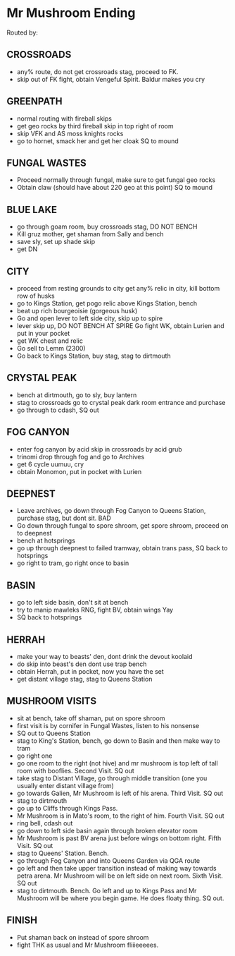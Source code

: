 # Mr Mushroom Ending

Routed by:

## CROSSROADS
- any% route, do not get crossroads stag, proceed to FK.
- skip out of FK fight, obtain Vengeful Spirit. Baldur makes you cry

## GREENPATH
- normal routing with fireball skips
- get geo rocks by third fireball skip in top right of room
- skip VFK and AS moss knights rocks
- go to hornet, smack her and get her cloak SQ to mound

## FUNGAL WASTES
- Proceed normally through fungal, make sure to get fungal geo rocks
- Obtain claw (should have about 220 geo at this point) SQ to mound

## BLUE LAKE
- go through goam room, buy crossroads stag, DO NOT BENCH
- Kill gruz mother, get shaman from Sally and bench
- save sly, set up shade skip
- get DN

## CITY
- proceed from resting grounds to city
get any% relic in city, kill bottom row of husks
- go to Kings Station, get pogo relic above Kings Station, bench
- beat up rich bourgeoisie (gorgeous husk)
- Go and open lever to left side city, skip up to spire
- lever skip up, DO NOT BENCH AT SPIRE
Go fight WK, obtain Lurien and put in your pocket
- get WK chest and relic
- Go sell to Lemm (2300)
- Go back to Kings Station, buy stag, stag to dirtmouth

## CRYSTAL PEAK
- bench at dirtmouth, go to sly, buy lantern
- stag to crossroads go to crystal peak dark room entrance and purchase
- go through to cdash, SQ out

## FOG CANYON
- enter fog canyon by acid skip in crossroads by acid grub
- trinomi drop through fog and go to Archives
- get 6 cycle uumuu, cry
- obtain Monomon, put in pocket with Lurien

## DEEPNEST
- Leave archives, go down through Fog Canyon to Queens Station, purchase stag, but dont sit. BAD
- Go down through fungal to spore shroom, get spore shroom, proceed on to deepnest
- bench at hotsprings
- go up through deepnest to failed tramway, obtain trans pass, SQ back to hotsprings
- go right to tram, go right once to basin

## BASIN
- go to left side basin, don't sit at bench
- try to manip mawleks RNG, fight BV, obtain wings Yay
- SQ back to hotsprings

## HERRAH
- make your way to beasts' den, dont drink the devout koolaid
- do skip into beast's den dont use trap bench
- obtain Herrah, put in pocket, now you have the set
- get distant village stag, stag to Queens Station

## MUSHROOM VISITS
- sit at bench, take off shaman, put on spore shroom
- first visit is by cornifer in Fungal Wastes, listen to his nonsense
- SQ out to Queens Station
- stag to King's Station, bench, go down to Basin and then make way to tram
- go right one
- go one room to the right (not hive) and mr mushroom is top left of tall room with booflies. Second Visit. SQ out
- take stag to Distant Village, go through middle transition (one you usually enter distant village from)
-  go towards Galien, Mr Mushroom is left of his arena. Third Visit. SQ out
- stag to dirtmouth
- go up to Cliffs through Kings Pass.
- Mr Mushroom is in Mato's room, to the right of him. Fourth Visit. SQ out
-  ring bell, cdash out
- go down to left side basin again through broken elevator room
-  Mr Mushroom is past BV arena just before wings on bottom right. Fifth Visit. SQ out
- stag to Queens' Station. Bench.
- go through Fog Canyon and into Queens Garden via QGA route
-  go left and then take upper transition instead of making way towards petra arena. Mr Mushroom will be on left side on next room. Sixth Visit. SQ out
- stag to dirtmouth. Bench. Go left and up to Kings Pass and Mr Mushroom will be where you begin game. He does floaty thing.  SQ out.

## FINISH
- Put shaman back on instead of spore shroom
- fight THK as usual and Mr Mushroom fliiieeeees.
